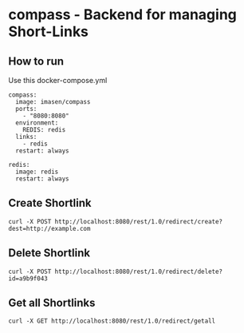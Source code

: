 # compass - Backend for managing Short-Links

## How to run
Use this docker-compose.yml

<pre><code>compass:
  image: imasen/compass
  ports:
    - "8080:8080"
  environment:
    REDIS: redis
  links:
    - redis
  restart: always

redis:
  image: redis
  restart: always</pre></code>

## Create Shortlink
<pre><code>curl -X POST http://localhost:8080/rest/1.0/redirect/create?dest=http://example.com</code></pre>

## Delete Shortlink
<pre><code>curl -X POST http://localhost:8080/rest/1.0/redirect/delete?id=a9b9f043</code></pre>

## Get all Shortlinks
<pre><code>curl -X GET http://localhost:8080/rest/1.0/redirect/getall</code></pre>
